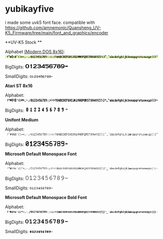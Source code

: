 # yubikayfive
i made some uvk5 font face. compatible with https://github.com/amnemonic/Quansheng_UV-K5_Firmware/tree/main/font_and_graphics/encoder




**UV-K5 Stock **

Alphabet [(Modern DOS 8x16)](https://notabug.org/HarvettFox96/ttf-moderndos): ![760x16 stock](https://github.com/rakenrowl7/yubikayfive/blob/main/760x16%20stock.png)

BigDigits: ![bigdigits stock](https://github.com/rakenrowl7/yubikayfive/blob/main/bigdigits%20stock.png)

SmallDigits: ![84x8 stock](https://github.com/rakenrowl7/yubikayfive/blob/main/84x8%20stock.png)

**Atari ST 8x16**

Alphabet: ![760x16 atari](https://github.com/rakenrowl7/yubikayfive/blob/main/760x16%20atari.png)

BigDigits: ![bigdigits atari](https://github.com/rakenrowl7/yubikayfive/blob/main/bigdigits%20atari.png)

**Unifont Medium**

Alphabet: ![760x16 unifont](https://github.com/rakenrowl7/yubikayfive/blob/main/760x16%20unifont.png)

BigDigits: ![bigdigits unifont](https://github.com/rakenrowl7/yubikayfive/blob/main/bigdigits%20unifont.png)

**Microsoft Default Monospace Font**

Alphabet: ![760x16 mono](https://github.com/rakenrowl7/yubikayfive/blob/main/760x16%20mono.png)

BigDigits: ![bigdigits mono](https://github.com/rakenrowl7/yubikayfive/blob/main/BigDigits%20mono.png)

SmallDigits: ![84x8 mono](https://github.com/rakenrowl7/yubikayfive/blob/main/84x8%20mono.png)

**Microsoft Default Monospace Bold Font**

Alphabet: ![760x16 mono](https://github.com/rakenrowl7/yubikayfive/blob/main/760x16%20mono%20bold.png)

BigDigits: ![bigdigits mono](https://github.com/rakenrowl7/yubikayfive/blob/main/BigDigits%20mono%20bold.png)

SmallDigits: ![84x8 mono](https://github.com/rakenrowl7/yubikayfive/blob/main/84x8%20mono%20bold.png)
